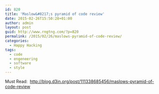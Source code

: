 ```yaml
---
id: 820
title: 'Maslow&#8217;s pyramid of code review'
date: 2015-02-26T15:50:28+01:00
author: admin
layout: post
guid: http://www.rngtng.com/?p=820
permalink: /2015/02/26/maslows-pyramid-of-code-review/
categories:
  - Happy Hacking
tags:
  - code
  - engeneering
  - software
  - style
---
```

Must Read:  <http://blog.d3in.org/post/111338685456/maslows-pyramid-of-code-review>